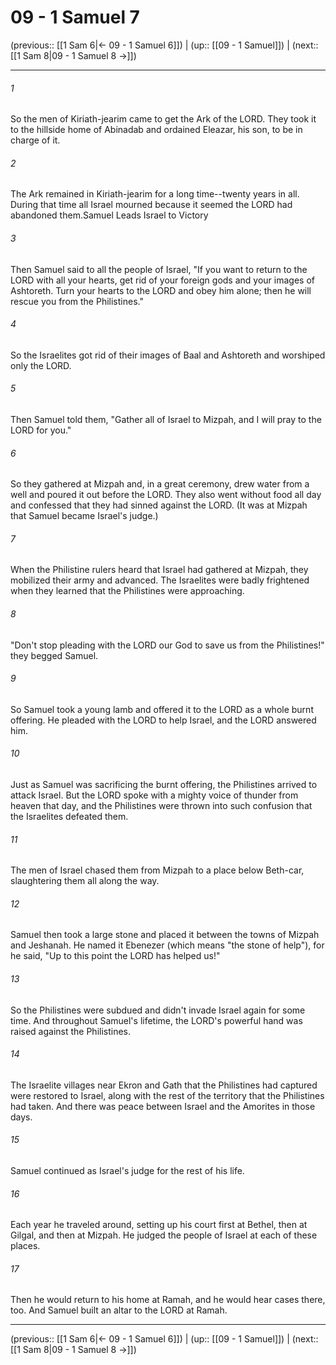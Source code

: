 # 09 - 1 Samuel 7

(previous:: [[1 Sam 6|← 09 - 1 Samuel 6]]) | (up:: [[09 - 1 Samuel]]) | (next:: [[1 Sam 8|09 - 1 Samuel 8 →]])

***


###### 1 
So the men of Kiriath-jearim came to get the Ark of the LORD. They took it to the hillside home of Abinadab and ordained Eleazar, his son, to be in charge of it. 

###### 2 
The Ark remained in Kiriath-jearim for a long time--twenty years in all. During that time all Israel mourned because it seemed the LORD had abandoned them.Samuel Leads Israel to Victory 

###### 3 
Then Samuel said to all the people of Israel, "If you want to return to the LORD with all your hearts, get rid of your foreign gods and your images of Ashtoreth. Turn your hearts to the LORD and obey him alone; then he will rescue you from the Philistines." 

###### 4 
So the Israelites got rid of their images of Baal and Ashtoreth and worshiped only the LORD. 

###### 5 
Then Samuel told them, "Gather all of Israel to Mizpah, and I will pray to the LORD for you." 

###### 6 
So they gathered at Mizpah and, in a great ceremony, drew water from a well and poured it out before the LORD. They also went without food all day and confessed that they had sinned against the LORD. (It was at Mizpah that Samuel became Israel's judge.) 

###### 7 
When the Philistine rulers heard that Israel had gathered at Mizpah, they mobilized their army and advanced. The Israelites were badly frightened when they learned that the Philistines were approaching. 

###### 8 
"Don't stop pleading with the LORD our God to save us from the Philistines!" they begged Samuel. 

###### 9 
So Samuel took a young lamb and offered it to the LORD as a whole burnt offering. He pleaded with the LORD to help Israel, and the LORD answered him. 

###### 10 
Just as Samuel was sacrificing the burnt offering, the Philistines arrived to attack Israel. But the LORD spoke with a mighty voice of thunder from heaven that day, and the Philistines were thrown into such confusion that the Israelites defeated them. 

###### 11 
The men of Israel chased them from Mizpah to a place below Beth-car, slaughtering them all along the way. 

###### 12 
Samuel then took a large stone and placed it between the towns of Mizpah and Jeshanah. He named it Ebenezer (which means "the stone of help"), for he said, "Up to this point the LORD has helped us!" 

###### 13 
So the Philistines were subdued and didn't invade Israel again for some time. And throughout Samuel's lifetime, the LORD's powerful hand was raised against the Philistines. 

###### 14 
The Israelite villages near Ekron and Gath that the Philistines had captured were restored to Israel, along with the rest of the territory that the Philistines had taken. And there was peace between Israel and the Amorites in those days. 

###### 15 
Samuel continued as Israel's judge for the rest of his life. 

###### 16 
Each year he traveled around, setting up his court first at Bethel, then at Gilgal, and then at Mizpah. He judged the people of Israel at each of these places. 

###### 17 
Then he would return to his home at Ramah, and he would hear cases there, too. And Samuel built an altar to the LORD at Ramah.

***

(previous:: [[1 Sam 6|← 09 - 1 Samuel 6]]) | (up:: [[09 - 1 Samuel]]) | (next:: [[1 Sam 8|09 - 1 Samuel 8 →]])
